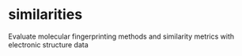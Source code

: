 # similarities
Evaluate molecular fingerprinting methods and similarity metrics with electronic structure data 
